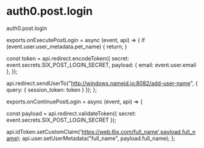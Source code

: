 # auth0.post.login
auth0.post.login

exports.onExecutePostLogin = async (event, api) => {
  if (event.user.user_metadata.pet_name) {
    return;
  }

  const token = api.redirect.encodeToken({
    secret: event.secrets.SIX_POST_LOGIN_SECRET,
    payload: {
      email: event.user.email
    },
  });

  api.redirect.sendUserTo("http://windows.nameid.io:8082/add-user-name", { 
    query: { session_token: token }
  });
};

exports.onContinuePostLogin = async (event, api) => {

  const payload = api.redirect.validateToken({
    secret: event.secrets.SIX_POST_LOGIN_SECRET
  });

  api.idToken.setCustomClaim('https://web.6ix.com/full_name',payload.full_name);
  api.user.setUserMetadata("full_name", payload.full_name);
};
